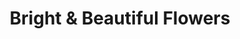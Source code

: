 ---
title: "Bright & Beautiful Flowers"
url: /dereham/bright-and-beautiful-flowers/
shop: florist
---